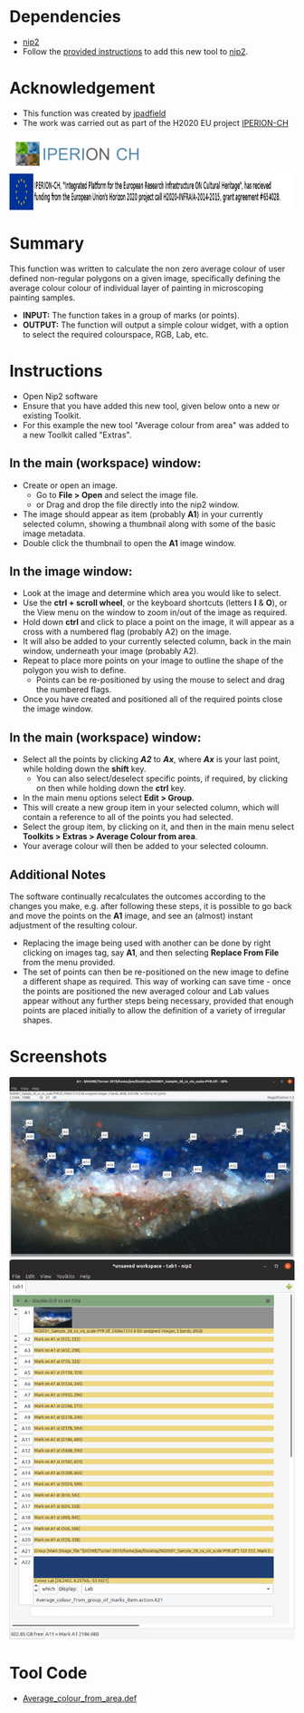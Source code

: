 # Dependencies
* [nip2](https://github.com/libvips/nip2)
* Follow the [provided instructions](https://github.com/jpadfield/nip2-extras/blob/master/README.md) to add this new tool to [nip2](https://github.com/libvips/nip2). 

# Acknowledgement
* This function was created by [jpadfield](https://github.com/jpadfield)
* The work was carried out as part of the H2020 EU project [IPERION-CH](http://www.iperionch.eu/)
<img src="https://github.com/jpadfield/nip2-extras/blob/master/images/IPERION-CH_logo_trans.png" height="64" alt="IPERION-CH Logo">
<img src="https://github.com/jpadfield/nip2-extras/blob/master/images/iperion-ch-eu-tag_black.png" height="64" alt="IPERION-CH Grant Info">

# Summary
This function was written to calculate the non zero average colour of user defined non-regular polygons on a given image, specifically defining the average colour colour of individual layer of painting in microscoping painting samples.
* **INPUT:** The function takes in a group of marks (or points).
* **OUTPUT:** The function will output a simple colour widget, with a option to select the required colourspace, RGB, Lab, etc.

# Instructions
* Open Nip2 software
* Ensure that you have added this new tool, given below onto a new or existing Toolkit.
* For this example the new tool "Average colour from area" was added to a new Toolkit called "Extras".
## In the main (workspace) window:
* Create or open an image.
  * Go to **File > Open** and select the image file.
  * or Drag and drop the file directly into the nip2 window.
* The image should appear as item (probably **A1**) in your currently selected column, showing a thumbnail along with some of the basic image metadata.
* Double click the thumbnail to open the **A1** image window.
## In the image window:
* Look at the image and determine which area you would like to select.
* Use the **ctrl + scroll wheel**, or the keyboard shortcuts (letters **I** & **O**), or the View menu on the window to zoom in/out of the image as required.
* Hold down **ctrl** and click to place a point on the image, it will appear as a cross with a numbered flag (probably A2) on the image.
* It will also be added to your currently selected column, back in the main window, underneath your image (probably A2).
* Repeat to place more points on your image to outline the shape of the polygon you wish to define. 
  * Points can be re-positioned by using the mouse to select and drag the numbered flags.
* Once you have created and positioned all of the required points close the image window.
## In the main (workspace) window:
* Select all the points by clicking ***A2*** to ***Ax***, where ***Ax*** is your last point, while holding down the **shift** key.
  * You can also select/deselect specific points, if required, by clicking on then while holding down the **ctrl** key.
* In the main menu options select **Edit > Group**.
* This will create a new group item in your selected column, which will contain a reference to all of the points you had selected.
* Select the group item, by clicking on it, and then in the main menu select **Toolkits > Extras > Average Colour from area**.
* Your average colour will then be added to your selected coloumn.
## Additional Notes 
The software continually recalculates the outcomes according to the changes you make, e.g. after following these steps, it is possible to go back and move the points on the **A1** image, and see an (almost) instant adjustment of the resulting colour.
* Replacing the image being used with another can be done by right clicking on images tag, say **A1**, and then selecting **Replace From File** from the menu provided.
* The set of points can then be re-positioned on the new image to define a different shape as required.
This way of working can save time - once the points are positioned the new averaged colour and Lab values appear without any further steps being necessary, provided that enough points are placed initially to allow the definition of a variety of irregular shapes.

# Screenshots 
<img src="https://github.com/jpadfield/nip2-extras/blob/master/images/acfa_01.png" width="512" alt="Example Screenshot">
<img src="https://github.com/jpadfield/nip2-extras/blob/master/images/acfa_02.png" width="512" alt="Example Screenshot">

# Tool Code
* [Average_colour_from_area.def](Average_colour_from_area.def)
